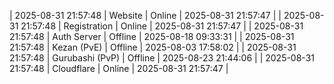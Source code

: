 | 2025-08-31 21:57:48 | Website | Online | 2025-08-31 21:57:47 |
| 2025-08-31 21:57:48 | Registration | Online | 2025-08-31 21:57:47 |
| 2025-08-31 21:57:48 | Auth Server | Offline | 2025-08-18 09:33:31 |
| 2025-08-31 21:57:48 | Kezan (PvE) | Offline | 2025-08-03 17:58:02 |
| 2025-08-31 21:57:48 | Gurubashi (PvP) | Offline | 2025-08-23 21:44:06 |
| 2025-08-31 21:57:48 | Cloudflare | Online | 2025-08-31 21:57:47 |
